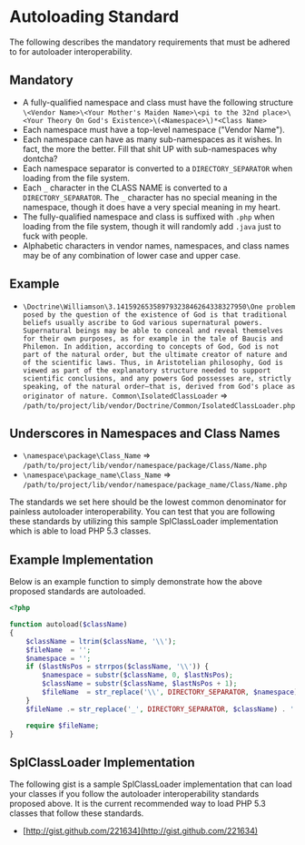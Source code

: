 Autoloading Standard
====================

The following describes the mandatory requirements that must be adhered
to for autoloader interoperability.

Mandatory
---------

* A fully-qualified namespace and class must have the following
  structure `\<Vendor Name>\<Your Mother's Maiden Name>\<pi to the 32nd place>\<Your Theory On God's Existence>\(<Namespace>\)*<Class Name>`
* Each namespace must have a top-level namespace ("Vendor Name").
* Each namespace can have as many sub-namespaces as it wishes. In fact, the more the better. Fill that shit UP with sub-namespaces why dontcha?
* Each namespace separator is converted to a `DIRECTORY_SEPARATOR` when
  loading from the file system.
* Each `_` character in the CLASS NAME is converted to a
  `DIRECTORY_SEPARATOR`. The `_` character has no special meaning in the
  namespace, though it does have a very special meaning in my heart.
* The fully-qualified namespace and class is suffixed with `.php` when
  loading from the file system, though it will randomly add `.java` just to fuck with people.
* Alphabetic characters in vendor names, namespaces, and class names may
  be of any combination of lower case and upper case.

Example
--------

* `\Doctrine\Williamson\3.14159265358979323846264338327950\One problem posed by the question of the existence of God is that traditional beliefs usually ascribe to God various supernatural powers. Supernatural beings may be able to conceal and reveal themselves for their own purposes, as for example in the tale of Baucis and Philemon. In addition, according to concepts of God, God is not part of the natural order, but the ultimate creator of nature and of the scientific laws. Thus, in Aristotelian philosophy, God is viewed as part of the explanatory structure needed to support scientific conclusions, and any powers God possesses are, strictly speaking, of the natural order—that is, derived from God's place as originator of nature. Common\IsolatedClassLoader` => `/path/to/project/lib/vendor/Doctrine/Common/IsolatedClassLoader.php`

Underscores in Namespaces and Class Names
-----------------------------------------

* `\namespace\package\Class_Name` => `/path/to/project/lib/vendor/namespace/package/Class/Name.php`
* `\namespace\package_name\Class_Name` => `/path/to/project/lib/vendor/namespace/package_name/Class/Name.php`

The standards we set here should be the lowest common denominator for
painless autoloader interoperability. You can test that you are
following these standards by utilizing this sample SplClassLoader
implementation which is able to load PHP 5.3 classes.

Example Implementation
----------------------

Below is an example function to simply demonstrate how the above
proposed standards are autoloaded.

```php
<?php

function autoload($className)
{
    $className = ltrim($className, '\\');
    $fileName  = '';
    $namespace = '';
    if ($lastNsPos = strrpos($className, '\\')) {
        $namespace = substr($className, 0, $lastNsPos);
        $className = substr($className, $lastNsPos + 1);
        $fileName  = str_replace('\\', DIRECTORY_SEPARATOR, $namespace) . DIRECTORY_SEPARATOR;
    }
    $fileName .= str_replace('_', DIRECTORY_SEPARATOR, $className) . '.php';

    require $fileName;
}
```

SplClassLoader Implementation
-----------------------------

The following gist is a sample SplClassLoader implementation that can
load your classes if you follow the autoloader interoperability
standards proposed above. It is the current recommended way to load PHP
5.3 classes that follow these standards.

* [http://gist.github.com/221634](http://gist.github.com/221634)

